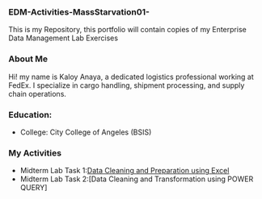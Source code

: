 ### EDM-Activities-MassStarvation01-
This is my Repository, this portfolio will contain copies of my Enterprise Data Management Lab Exercises
### About Me
Hi! my name is Kaloy Anaya, a dedicated logistics professional working at FedEx. I specialize in cargo handling,
shipment processing, and supply chain operations.
### Education:
- College: City College of Angeles (BSIS)
### My Activities
- Midterm Lab Task 1:[Data Cleaning and Preparation using Excel](Midterm%20Task%201/task1.md)
- Midterm Lab Task 2:[Data Cleaning and Transformation using POWER QUERY]
